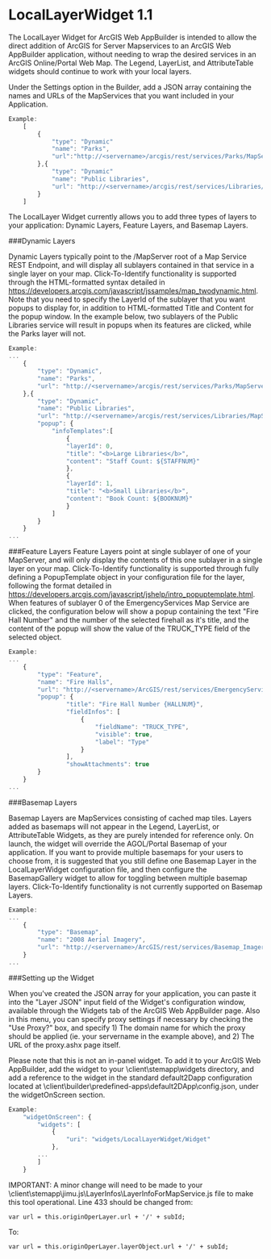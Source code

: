 LocalLayerWidget 1.1
==

The LocalLayer Widget for ArcGIS Web AppBuilder is intended to allow the direct addition of ArcGIS for Server Mapservices to an ArcGIS Web AppBuilder application, without needing to wrap the desired services in an ArcGIS Online/Portal Web Map.  The Legend, LayerList, and AttributeTable widgets should continue to work with your local layers.

Under the Settings option in the Builder, add a JSON array containing the names and URLs of the MapServices that you want included in your Application.  

```javascript
Example:
	[
		{
			"type": "Dynamic"
			"name": "Parks",
			"url":"http://<servername>/arcgis/rest/services/Parks/MapServer"
		},{
			"type": "Dynamic"
			"name": "Public Libraries",
			"url": "http://<servername>/arcgis/rest/services/Libraries/MapServer"
		}
	]
```

The LocalLayer Widget currently allows you to add three types of layers to your application: Dynamic Layers, Feature Layers, and Basemap Layers.  

###Dynamic Layers

Dynamic Layers typically point to the /MapServer root of a Map Service REST Endpoint, and will display all sublayers contained in that service in a single layer on your map.  Click-To-Identify functionality is supported through the HTML-formatted syntax detailed in https://developers.arcgis.com/javascript/jssamples/map_twodynamic.html.  Note that you need to specify the LayerId of the sublayer that you want popups to display for, in addition to HTML-formatted Title and Content for the popup window.  In the example below, two sublayers of the Public Libraries service will result in popups when its features are clicked, while the Parks layer will not.

```javascript
Example:
...
	{
		"type": "Dynamic",
		"name": "Parks",
		"url": "http://<servername>/arcgis/rest/services/Parks/MapServer"
	},{
		"type": "Dynamic",
		"name": "Public Libraries",
		"url": "http://<servername>/arcgis/rest/services/Libraries/MapServer",
		"popup": {
			"infoTemplates":[
				{
				"layerId": 0,
				"title": "<b>Large Libraries</b>",
				"content": "Staff Count: ${STAFFNUM}"
				},
				{
				"layerId": 1,
				"title": "<b>Small Libraries</b>",
				"content": "Book Count: ${BOOKNUM}"
				}
			]
		}
	}
...
```

###Feature Layers
Feature Layers point at single sublayer of one of your MapServer, and will only display the contents of this one sublayer in a single layer on your map.  Click-To-Identify functionality is supported through fully defining a PopupTemplate object in your configuration file for the layer, following the format detailed in https://developers.arcgis.com/javascript/jshelp/intro_popuptemplate.html.  When features of sublayer 0 of the EmergencyServices Map Service are clicked, the configuration below will show a popup containing the text "Fire Hall Number" and the number of the selected firehall as it's title, and the content of the popup will show the value of the TRUCK_TYPE field of the selected object.

```javascript
Example:
...
	{
		"type": "Feature",
		"name": "Fire Halls",
		"url": "http://<servername>/ArcGIS/rest/services/EmergencyServices/MapServer/0",
		"popup": {
				"title": "Fire Hall Number {HALLNUM}",
				"fieldInfos": [
					{
						"fieldName": "TRUCK_TYPE",
						"visible": true,
						"label": "Type"
					}
	            ],
	            "showAttachments": true
		}
	}
...
```

###Basemap Layers

Basemap Layers are MapServices consisting of cached map tiles.  Layers added as basemaps will not appear in the Legend, LayerList, or AttributeTable Widgets, as they are purely intended for reference only.  On launch, the widget will override the AGOL/Portal Basemap of your application.  If you want to provide multiple basemaps for your users to choose from, it is suggested that you still define one Basemap Layer in the LocalLayerWidget configuration file, and then configure the BasemapGallery widget to allow for toggling between multiple basemap layers.  Click-To-Identify functionality is not currently supported on Basemap Layers.

```javascript
Example:
...
	{
		"type": "Basemap",
		"name": "2008 Aerial Imagery",
		"url": "http://<servername>/ArcGIS/rest/services/Basemap_Imagery/MapServer"
	}
...
```

###Setting up the Widget

When you've created the JSON array for your application, you can paste it into the "Layer JSON" input field of the Widget's configuration window, available through the Widgets tab of the ArcGIS Web AppBuilder page.  Also in this menu, you can specify proxy settings if necessary by checking the "Use Proxy?" box, and specify 1) The domain name for which the proxy should be applied (ie. your servername in the example above), and 2) The URL of the proxy.ashx page itself.

Please note that this is not an in-panel widget.  To add it to your ArcGIS Web AppBuilder, add the widget to your \client\stemapp\widgets directory, and add a reference to the widget in the standard default2Dapp configuration located at \client\builder\predefined-apps\default2DApp\config.json, under the widgetOnScreen section.

```javascript
Example:
	"widgetOnScreen": {
		"widgets": [
			{
				"uri": "widgets/LocalLayerWidget/Widget"
      		},
      	...
      	]
	}
```

IMPORTANT: A minor change will need to be made to your \client\stemapp\jimu.js\LayerInfos\LayerInfoForMapService.js file to make this tool operational.  Line 433 should be changed from:
```
var url = this.originOperLayer.url + '/' + subId;
```

To:
```
var url = this.originOperLayer.layerObject.url + '/' + subId;
```